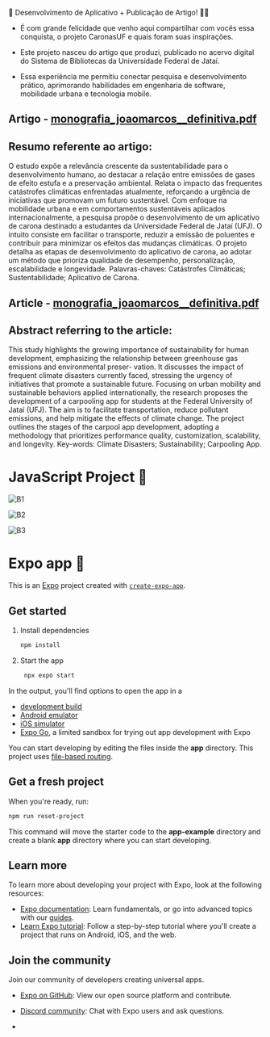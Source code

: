 🚀 Desenvolvimento de Aplicativo + Publicação de Artigo! 📄📱

- É com grande felicidade que venho aqui compartilhar com vocês essa conquista, o projeto CaronasUF e quais foram suas inspirações.

- Este projeto nasceu do artigo que produzi, publicado no acervo digital do Sistema de Bibliotecas da Universidade Federal de Jataí.

- Essa experiência me permitiu conectar pesquisa e desenvolvimento prático, aprimorando habilidades em engenharia de software, mobilidade urbana e tecnologia mobile.

## Artigo - [monografia_joaomarcos__definitiva.pdf](https://github.com/user-attachments/files/20510715/monografia_joaomarcos__definitiva.pdf)

## Resumo referente ao artigo: 

O estudo expõe a relevância crescente da sustentabilidade para o desenvolvimento humano,
ao destacar a relação entre emissões de gases de efeito estufa e a preservação ambiental.
Relata o impacto das frequentes catástrofes climáticas enfrentadas atualmente, reforçando
a urgência de iniciativas que promovam um futuro sustentável. Com enfoque na mobilidade
urbana e em comportamentos sustentáveis aplicados internacionalmente, a pesquisa propõe
o desenvolvimento de um aplicativo de carona destinado a estudantes da Universidade
Federal de Jataí (UFJ). O intuito consiste em facilitar o transporte, reduzir a emissão
de poluentes e contribuir para minimizar os efeitos das mudanças climáticas. O projeto
detalha as etapas de desenvolvimento do aplicativo de carona, ao adotar um método que
prioriza qualidade de desempenho, personalização, escalabilidade e longevidade.
Palavras-chaves: Catástrofes Climáticas; Sustentabilidade; Aplicativo de Carona.

## Article - [monografia_joaomarcos__definitiva.pdf](https://github.com/user-attachments/files/20510715/monografia_joaomarcos__definitiva.pdf)
## Abstract referring to the article: 

This study highlights the growing importance of sustainability for human development,
emphasizing the relationship between greenhouse gas emissions and environmental preser-
vation. It discusses the impact of frequent climate disasters currently faced, stressing
the urgency of initiatives that promote a sustainable future. Focusing on urban mobility
and sustainable behaviors applied internationally, the research proposes the development
of a carpooling app for students at the Federal University of Jataí (UFJ). The aim is
to facilitate transportation, reduce pollutant emissions, and help mitigate the effects of
climate change. The project outlines the stages of the carpool app development, adopting a
methodology that prioritizes performance quality, customization, scalability, and longevity.
Key-words: Climate Disasters; Sustainability; Carpooling App.


# JavaScript Project 👋
![B1](https://github.com/user-attachments/assets/d885b43e-24a9-4091-8642-e5f509d6ee8f)

![B2](https://github.com/user-attachments/assets/af912623-2b15-41c0-814d-b903f8da1011)

![B3](https://github.com/user-attachments/assets/188bf61d-ca77-4dc3-8321-0a497d51b20e)

# Expo app 👋



This is an [Expo](https://expo.dev) project created with [`create-expo-app`](https://www.npmjs.com/package/create-expo-app).

## Get started

1. Install dependencies

   ```bash
   npm install
   ```

2. Start the app

   ```bash
    npx expo start
   ```

In the output, you'll find options to open the app in a

- [development build](https://docs.expo.dev/develop/development-builds/introduction/)
- [Android emulator](https://docs.expo.dev/workflow/android-studio-emulator/)
- [iOS simulator](https://docs.expo.dev/workflow/ios-simulator/)
- [Expo Go](https://expo.dev/go), a limited sandbox for trying out app development with Expo

You can start developing by editing the files inside the **app** directory. This project uses [file-based routing](https://docs.expo.dev/router/introduction).

## Get a fresh project

When you're ready, run:

```bash
npm run reset-project
```

This command will move the starter code to the **app-example** directory and create a blank **app** directory where you can start developing.

## Learn more

To learn more about developing your project with Expo, look at the following resources:

- [Expo documentation](https://docs.expo.dev/): Learn fundamentals, or go into advanced topics with our [guides](https://docs.expo.dev/guides).
- [Learn Expo tutorial](https://docs.expo.dev/tutorial/introduction/): Follow a step-by-step tutorial where you'll create a project that runs on Android, iOS, and the web.

## Join the community

Join our community of developers creating universal apps.

- [Expo on GitHub](https://github.com/expo/expo): View our open source platform and contribute.
- [Discord community](https://chat.expo.dev): Chat with Expo users and ask questions.

- 
